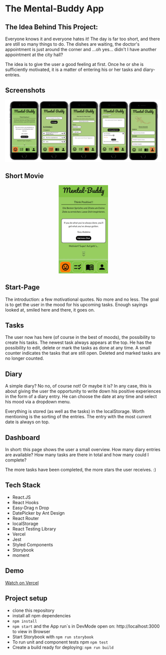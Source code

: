 # The Mental-Buddy App

## The Idea Behind This Project:

Everyone knows it and everyone hates it! The day is far too short, and there are still so many things to do. The dishes are waiting, the doctor's appointment is just around the corner and ...oh yes... didn't I have another appointment at the city hall?

The idea is to give the user a good feeling at first. Once he or she is sufficiently motivated, it is a matter of entering his or her tasks and diary- entries.

## Screenshots

![App-Screenshot](./src/App-Screenshot.png)

## Short Movie

<p align="center">
<img src="./src/movie.gif" width="160"/>
</p>

## Start-Page

The introduction: a few motivational quotes. No more and no less. The goal is to get the user in the mood for his upcoming tasks.
Enough sayings looked at, smiled here and there, it goes on.

## Tasks

The user now has here (of course in the best of moods), the possibility to create his tasks. The newest task always appears at the top. He has the possibility to edit, delete or mark the tasks as done at any time. A small counter indicates the tasks that are still open. Deleted and marked tasks are no longer counted.

## Diary

A simple diary? No no, of course not! Or maybe it is? In any case, this is about giving the user the opportunity to write down his positive experiences in the form of a diary entry. He can choose the date at any time and select his mood via a dropdown menu.

Everything is stored (as well as the tasks) in the localStorage. Worth mentioning is the sorting of the entries. The entry with the most current date is always on top.

## Dashboard

In short: this page shows the user a small overview. How many diary entries are available? How many tasks are there in total and how many could I complete?

The more tasks have been completed, the more stars the user receives. :)

## Tech Stack

- React.JS
- React Hooks
- Easy-Drag n Drop
- DatePicker by Ant Design
- React Router
- localStorage
- React Testing Library
- Vercel
- Jest
- Styled Components
- Storybook
- moment

## Demo

[Watch on Vercel](https://capstone-project-roan.vercel.app/)

## Project setup

- clone this repository
- install all npm dependencies
- `npm install`
- `npm start` and the App run`s in DevMode
  open on: http://localhost:3000 to view in Browser
- Start Storybook with `npm run storybook`
- To run unit and component tests npm `npm test`
- Create a build ready for deploying: `npm run build`

